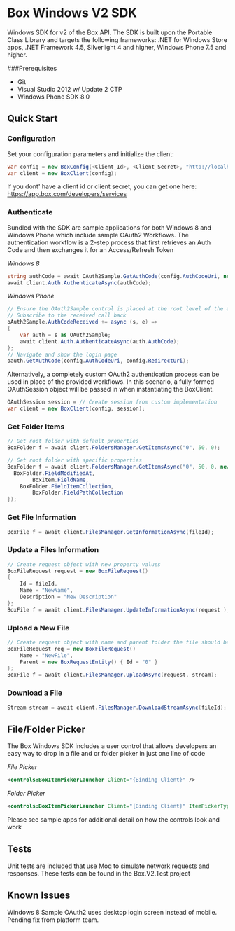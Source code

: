 Box Windows V2 SDK
==================

Windows SDK for v2 of the Box API. The SDK is built upon the Portable Class Library and targets the following frameworks: .NET for Windows Store apps, .NET Framework 4.5, Silverlight 4 and higher, Windows Phone 7.5 and higher.


###Prerequisites
* Git  
* Visual Studio 2012 w/ Update 2 CTP  
* Windows Phone SDK 8.0

Quick Start
-----------

### Configuration

Set your configuration parameters and initialize the client:
```c#
var config = new BoxConfig(<Client_Id>, <Client_Secret>, "http://localhost");
var client = new BoxClient(config);
```
If you dont' have a client id or client secret, you can get one here: https://app.box.com/developers/services

### Authenticate
Bundled with the SDK are sample applications for both Windows 8 and Windows Phone which include sample OAuth2 Workflows. The authentication workflow is a 2-step process that first retrieves an Auth Code and then exchanges it for an Access/Refresh Token

*Windows 8*
```c#
string authCode = await OAuth2Sample.GetAuthCode(config.AuthCodeUri, new Uri(config.RedirectUri));
await client.Auth.AuthenticateAsync(authCode);
```

*Windows Phone*
```c#
// Ensure the OAuth2Sample control is placed at the root level of the application page xaml and named "oAuth2Sample"
// Subscribe to the received call back 
oAuth2Sample.AuthCodeReceived += async (s, e) =>
{
    var auth = s as OAuth2Sample;
    await client.Auth.AuthenticateAsync(auth.AuthCode);
};
// Navigate and show the login page
oauth.GetAuthCode(config.AuthCodeUri, config.RedirectUri);
```

Alternatively, a completely custom OAuth2 authentication process can be used in place of the provided workflows. In this scenario, a fully formed OAuthSession object will be passed in when instantiating the BoxClient.

```c#
OAuthSession session = // Create session from custom implementation
var client = new BoxClient(config, session);
```

### Get Folder Items
```c#
// Get root folder with default properties
BoxFolder f = await client.FoldersManager.GetItemsAsync("0", 50, 0);

// Get root folder with specific properties
BoxFolder f = await client.FoldersManager.GetItemsAsync("0", 50, 0, new List<string>() { 
  BoxFolder.FieldModifiedAt,
        BoxItem.FieldName, 
	BoxFolder.FieldItemCollection, 
        BoxFolder.FieldPathCollection
});
```

### Get File Information
```c#
BoxFile f = await client.FilesManager.GetInformationAsync(fileId);
```

### Update a Files Information
```c#
// Create request object with new property values
BoxFileRequest request = new BoxFileRequest()
{
    Id = fileId,
    Name = "NewName",
    Description = "New Description"
};
BoxFile f = await client.FilesManager.UpdateInformationAsync(request );
```


### Upload a New File
```c#
// Create request object with name and parent folder the file should be uploaded to
BoxFileRequest req = new BoxFileRequest()
	Name = "NewFile",
	Parent = new BoxRequestEntity() { Id = "0" }
};
BoxFile f = await client.FilesManager.UploadAsync(request, stream);
```

### Download a File
```c#
Stream stream = await client.FilesManager.DownloadStreamAsync(fileId);
```

File/Folder Picker
------------------
The Box Windows SDK includes a user control that allows developers an easy way to drop in a file and or folder picker in just one line of code

*File Picker*
```xml
<controls:BoxItemPickerLauncher Client="{Binding Client}" />
```

*Folder Picker*
```xml
<controls:BoxItemPickerLauncher Client="{Binding Client}" ItemPickerType="Folder" />
```

Please see sample apps for additional detail on how the controls look and work

Tests
-----
Unit tests are included that use Moq to simulate network requests and responses. These tests can be found in the Box.V2.Test project


Known Issues
------------
Windows 8 Sample OAuth2 uses desktop login screen instead of mobile. Pending fix from platform team.
